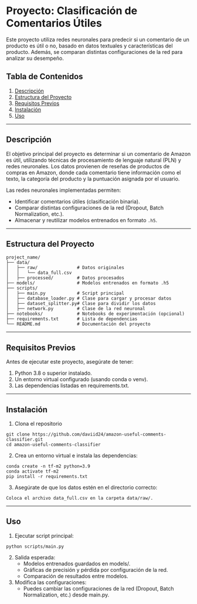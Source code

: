 # Proyecto: Clasificación de Comentarios Útiles

Este proyecto utiliza redes neuronales para predecir si un comentario de un producto es útil o no, basado en datos textuales y características del producto. Además, se comparan distintas configuraciones de la red para analizar su desempeño.

## Tabla de Contenidos

1. [Descripción](#descripción)
2. [Estructura del Proyecto](#estructura-del-proyecto)
3. [Requisitos Previos](#requisitos-previos)
4. [Instalación](#instalación)
5. [Uso](#uso)

---

## Descripción

El objetivo principal del proyecto es determinar si un comentario de Amazon es útil, utilizando técnicas de procesamiento de lenguaje natural (PLN) y redes neuronales. Los datos provienen de reseñas de productos de compras en Amazon, donde cada comentario tiene información como el texto, la categoría del producto y la puntuación asignada por el usuario.

Las redes neuronales implementadas permiten:
- Identificar comentarios útiles (clasificación binaria).
- Comparar distintas configuraciones de la red (Dropout, Batch Normalization, etc.).
- Almacenar y reutilizar modelos entrenados en formato `.h5`.

---

## Estructura del Proyecto

```plaintext
project_name/
├── data/
│   ├── raw/               # Datos originales
│   │   └── data_full.csv
│   ├── processed/         # Datos procesados
├── models/                # Modelos entrenados en formato .h5
├── scripts/
│   ├── main.py            # Script principal
│   ├── database_loader.py # Clase para cargar y procesar datos
│   ├── dataset_splitter.py# Clase para dividir los datos
│   ├── network.py         # Clase de la red neuronal
├── notebooks/             # Notebooks de experimentación (opcional)
├── requirements.txt       # Lista de dependencias
└── README.md              # Documentación del proyecto
```
---

## Requisitos Previos

Antes de ejecutar este proyecto, asegúrate de tener:
1. Python 3.8 o superior instalado.
2. Un entorno virtual configurado (usando conda o venv).
3. Las dependencias listadas en requirements.txt.

---

## Instalación

1. Clona el repositorio

```repositorio
git clone https://github.com/daviid24/amazon-useful-comments-classifier.git
cd amazon-useful-comments-classifier
```

2. Crea un entorno virtual e instala las dependencias:

```dependencias
conda create -n tf-m2 python=3.9
conda activate tf-m2
pip install -r requirements.txt
```

3. Asegúrate de que los datos estén en el directorio correcto:

```
Coloca el archivo data_full.csv en la carpeta data/raw/.
```

---

## Uso

1. Ejecutar script principal:

```ejecutar
python scripts/main.py
```

2. Salida esperada:
   - Modelos entrenados guardados en models/.
   - Gráficas de precisión y pérdida por configuración de la red.
   - Comparación de resultados entre modelos.
3. Modifica las configuraciones:
   - Puedes cambiar las configuraciones de la red (Dropout, Batch Normalization, etc.) desde main.py.

